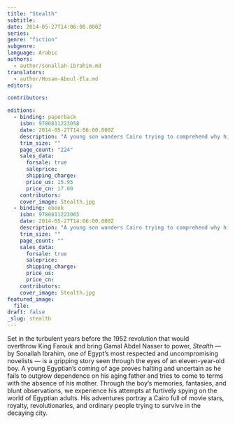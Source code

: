 ```yaml
---
title: "Stealth"
subtitle:
date: 2014-05-27T14:06:00.000Z
series:
genre: "fiction"
subgenre:
language: Arabic
authors:
  - author/sonallah-ibrahim.md
translators:
  - author/Hosam-Aboul-Ela.md
editors:

contributors:

editions:
  - binding: paperback
    isbn: 9780811223058
    date: 2014-05-27T14:06:00.000Z
    description: "A young son wanders Cairo trying to comprehend why his mother has disappeared "
    trim_size: ""
    page_count: "224"
    sales_data:
      forsale: true
      saleprice:
      shipping_charge:
      price_us: 15.95
      price_cn: 17.00
    contributors:
    cover_image: Stealth.jpg
  - binding: ebook
    isbn: 9780811223065
    date: 2014-05-27T14:06:00.000Z
    description: "A young son wanders Cairo trying to comprehend why his mother has disappeared "
    trim_size: ""
    page_count: ""
    sales_data:
      forsale: true
      saleprice:
      shipping_charge:
      price_us:
      price_cn:
    contributors:
    cover_image: Stealth.jpg
featured_image:
  file:
draft: false
_slug: stealth
---
```


Set in the turbulent years before the 1952 revolution that would overthrow King Farouk and bring Gamal Abdel Nasser to power, _Stealth_ — by Sonallah Ibrahim, one of Egypt’s most respected and uncompromising novelists — is a gripping story seen through the eyes of an eleven-year-old boy. A young Egyptian’s coming of age proves halting and uncertain as he fails to outgrow dependence on his aging father and tries to come to terms with the absence of his mother. Through the boy’s memories, fantasies, and blunt observations, we experience his attempts at furtively spying on the world of Egyptian adults. His adventures portray a Cairo full of movie stars, royalty, revolutionaries, and ordinary people trying to survive in the decaying city. 

